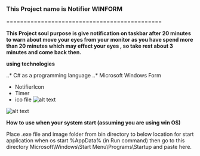 ### This Project name is Notifier WINFORM
=============================================

**This Project soul purpose is give notification on taskbar after 20 minutes to warn about move your eyes from your monitor as you have spend more than 20 minutes which may effect your eyes , so take rest about 3 minutes and come back then.**


**__using technologies__**

..* C# as a programming language
..* Microsoft Windows Form 
  * NotifierIcon
  * Timer
  * ico file  ![alt text](https://github.com/humayoun007/Notifier_WinForm/tree/master/NotifierApp/bin/Debug/image/notification.jpg "Notifier Logo")
  
  ![alt text](https://github.com/humayoun007/Notifier_WinForm/tree/master/NotifierApp/bin/Debug/image/notification.jpg "Notifier Logo")
  

**__How to use when your system start (assuming you are using win OS)__**

Place .exe file and image folder from bin directory to below location for start application when os start
%AppData% (in Run command) then go to this directory  Microsoft\Windows\Start Menu\Programs\Startup and paste here.

